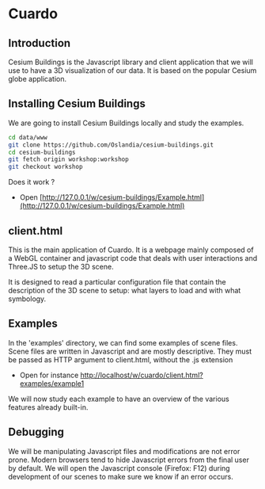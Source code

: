 Cuardo
======

Introduction
------------

Cesium Buildings is the Javascript library and client application that we will use to have a 3D visualization of our data.
It is based on the popular Cesium globe application.

Installing Cesium Buildings 
-----------------

We are going to install Cesium Buildings locally and study the examples.

```bash
cd data/www
git clone https://github.com/Oslandia/cesium-buildings.git
cd cesium-buildings
git fetch origin workshop:workshop
git checkout workshop
```

Does it work ?
* Open [http://127.0.0.1/w/cesium-buildings/Example.html](http://127.0.0.1/w/cesium-buildings/Example.html)





client.html
-----------

This is the main application of Cuardo. It is a webpage mainly composed of a WebGL container and javascript code that deals with user interactions and Three.JS to setup the 3D scene.

It is designed to read a particular configuration file that contain the description of the 3D scene to setup: what layers to load and with what symbology.

Examples
--------

In the 'examples' directory, we can find some examples of scene files. Scene files are written in Javascript and are mostly descriptive.
They must be passed as HTTP argument to client.html, without the .js extension
* Open for instance [http://localhost/w/cuardo/client.html?examples/example1](http://localhost/w/cuardo/client.html?examples/example1)

We will now study each example to have an overview of the various features already built-in.

Debugging
---------

We will be manipulating Javascript files and modifications are not error prone. Modern browsers tend to hide Javascript errors from the final user by default.
We will open the Javascript console (Firefox: F12) during development of our scenes to make sure we know if an error occurs.
